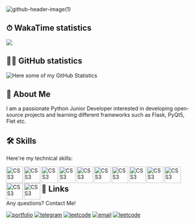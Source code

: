 ![github-header-image(1)](https://github.com/youngling-coder/youngling-coder/assets/142408709/5dfc4d09-2521-4d03-a30e-1e8443da1f71)

## ⏱ WakaTime statistics
<img src="https://wakatime.com/share/@018cd0ac-8b59-4393-a078-0e976e6f5071/848ea830-c8fd-4eae-a286-096d0e8316e8.svg"></img>

## 👨‍💻 GitHub statistics
![Here some of my GitHub Statistics](https://github-profile-summary-cards.vercel.app/api/cards/profile-details?username=youngling-coder&theme=github_dark)

## 🚀 About Me
I am a passionate Python Junior Developer interested in developing open-source projects and learning different frameworks such as Flask, PyQt5, Flet etc.

## 🛠 Skills
Here're my technical skills:

<img align="left" alt="CSS3" width="44px" src="https://cdn.jsdelivr.net/gh/devicons/devicon@latest/icons/python/python-original.svg">
<img align="left" alt="CSS3" width="44px" src="https://cdn.jsdelivr.net/gh/devicons/devicon@latest/icons/vscode/vscode-original.svg">
<img align="left" alt="CSS3" width="44px" src="https://cdn.jsdelivr.net/gh/devicons/devicon@latest/icons/fastapi/fastapi-original.svg">
<img align="left" alt="CSS3" width="44px" src="https://cdn.jsdelivr.net/gh/devicons/devicon@latest/icons/sqlite/sqlite-original.svg">
<img align="left" alt="CSS3" width="44px" src="https://cdn.jsdelivr.net/gh/devicons/devicon@latest/icons/html5/html5-original.svg">
<img align="left" alt="CSS3" width="44px" src="https://cdn.jsdelivr.net/gh/devicons/devicon@latest/icons/css3/css3-original.svg">
<img align="left" alt="CSS3" width="44px" src="https://cdn.jsdelivr.net/gh/devicons/devicon@latest/icons/sqlalchemy/sqlalchemy-original.svg">
<img align="left" alt="CSS3" width="44px" src="https://cdn.jsdelivr.net/gh/devicons/devicon@latest/icons/qt/qt-original.svg">
<img align="left" alt="CSS3" width="44px" src="https://cdn.jsdelivr.net/gh/devicons/devicon@latest/icons/git/git-original.svg">
<img align="left" alt="CSS3" width="44px" src="https://cdn.jsdelivr.net/gh/devicons/devicon@latest/icons/postgresql/postgresql-original.svg">
<img align="left" alt="CSS3" width="44px" src="https://cdn.jsdelivr.net/gh/devicons/devicon@latest/icons/flask/flask-original.svg">
<img align="left" alt="CSS3" width="44px" src="https://cdn.jsdelivr.net/gh/devicons/devicon@latest/icons/linux/linux-original.svg">
<br/>

## 🔗 Links

Any questions? Contact Me!

[![portfolio](https://img.shields.io/badge/my_portfolio-000?style=for-the-badge&logo=ko-fi&logoColor=white)](https://youngling-coder.github.io/)
[![telegram](https://img.shields.io/badge/Telegram-26A5E4?style=for-the-badge&logo=telegram&logoColor=white)](https://t.me/youngling_coder/)
[![leetcode](https://img.shields.io/badge/Buy_Me_A_Coffee-FFDD00?style=for-the-badge&logo=buymeacoffee&logoColor=black)](https://www.buymeacoffee.com/youngling.coder)
[![email](https://img.shields.io/badge/E--mail-6D4AFF?style=for-the-badge&logo=protonmail&logoColor=white)](mailto:sh.dmytro@protonmail.com/)
[![leetcode](https://img.shields.io/badge/LeetCode-FFA116?style=for-the-badge&logo=leetcode&logoColor=white)](https://leetcode.com/youngling-coder/)
